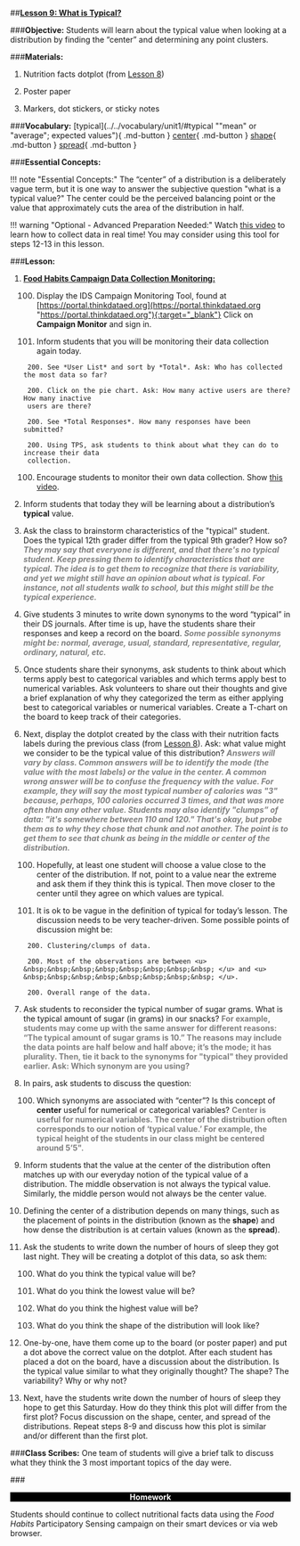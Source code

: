 ##**<u>Lesson 9: What is Typical?</u>**

###**Objective:**
Students will learn about the typical value when looking at a distribution by finding the “center” and
determining any point clusters.

###**Materials:**

1. Nutrition facts dotplot (from [Lesson 8](lesson8.md))

2. Poster paper

3. Markers, dot stickers, or sticky notes

###**Vocabulary:**
[typical](../../vocabulary/unit1/#typical ""mean" or "average"; expected values"){ .md-button }
[center](../../vocabulary/unit1/#center "useful for numerical variables, the center of the distribution often corresponds with the notion of 'typical value'"){ .md-button }
[shape](../../vocabulary/unit1/#shape "the placement of points in a distribution"){ .md-button }
[spread](../../vocabulary/unit1/#spread "how dense the distribution is at certain values"){ .md-button }

###**Essential Concepts:**

!!! note "Essential Concepts:"
    The “center” of a distribution is a deliberately vague term, but it is one way to
    answer the subjective question "what is a typical value?" The center could be the perceived balancing
    point or the value that approximately cuts the area of the distribution in half.

!!! warning "Optional - Advanced Preparation Needed:"
    Watch [this video](https://www.youtube.com/embed/N-CkhD33IxE) to learn how to collect data in real time! You may consider using this tool for steps 12-13 in this lesson.

###**Lesson:**
1. **<u>Food Habits Campaign Data Collection Monitoring:</u>**

    100. Display the IDS Campaign Monitoring Tool, found at [https://portal.thinkdataed.org](https://portal.thinkdataed.org "https://portal.thinkdataed.org"){:target="_blank"}
    Click on **Campaign Monitor** and sign in.

    100. Inform students that you will be monitoring their data collection again today.

        200. See *User List* and sort by *Total*. Ask: Who has collected the most data so far?

        200. Click on the pie chart. Ask: How many active users are there? How many inactive
        users are there?

        200. See *Total Responses*. How many responses have been submitted?
        
        200. Using TPS, ask students to think about what they can do to increase their data
        collection.

    100. Encourage students to monitor their own data collection. Show [this video](https://www.youtube.com/embed/Xg9Fl9arETw).

2. Inform students that today they will be learning about a distribution’s **typical** value.

3. Ask the class to brainstorm characteristics of the "typical" student. Does the typical 12th grader
differ from the typical 9th grader? How so? <span style="color:grey">***They may say that everyone is different, and that
there's no typical student. Keep pressing them to identify characteristics that are typical.
The idea is to get them to recognize that there is variability, and yet we might still have an
opinion about what is typical. For instance, not all students walk to school, but this might
still be the typical experience.***</span>

4. Give students 3 minutes to write down synonyms to the word “typical” in their DS journals. After
time is up, have the students share their responses and keep a record on the board. <span style="color:grey">***Some
possible synonyms might be: normal, average, usual, standard, representative, regular,
ordinary, natural, etc.***</span>

5. Once students share their synonyms, ask students to think about which terms apply best to
categorical variables and which terms apply best to numerical variables. Ask volunteers to share
out their thoughts and give a brief explanation of why they categorized the term as either applying
best to categorical variables or numerical variables. Create a T-chart on the board to keep track
of their categories. 

6. Next, display the dotplot created by the class with their nutrition facts labels during the previous
class (from [Lesson 8](lesson8.md)). Ask: what value might we consider to be the typical value of this
distribution? <span style="color:grey">***Answers will vary by class. Common answers will be to identify the mode (the
value with the most labels) or the value in the center. A common wrong answer will be to
confuse the frequency with the value. For example, they will say the most typical number
of calories was "3" because, perhaps, 100 calories occurred 3 times, and that was more
often than any other value. Students may also identify "clumps” of data: "it's somewhere
between 110 and 120." That's okay, but probe them as to why they chose that chunk and not
another. The point is to get them to see that chunk as being in the middle or center of the
distribution.***</span>

    100. Hopefully, at least one student will choose a value close to the center of the distribution. If
    not, point to a value near the extreme and ask them if they think this is typical. Then
    move closer to the center until they agree on which values are typical.

    100. It is ok to be vague in the definition of typical for today’s lesson. The discussion needs to
    be very teacher-driven. Some possible points of discussion might be:
 
        200. Clustering/clumps of data.

        200. Most of the observations are between <u> &nbsp;&nbsp;&nbsp;&nbsp;&nbsp;&nbsp;&nbsp;&nbsp; </u> and <u> &nbsp;&nbsp;&nbsp;&nbsp;&nbsp;&nbsp;&nbsp;&nbsp; </u>.

        200. Overall range of the data.

7. Ask students to reconsider the typical number of sugar grams. What is the typical amount of
sugar (in grams) in our snacks? <span style="color:grey">**For example, students may come up with the same answer for different reasons: “The typical amount of sugar grams is 10.” The reasons may include
the data points are half below and half above; it’s the mode; it has plurality. Then, tie it
back to the synonyms for "typical" they provided earlier. Ask: Which synonym are you using?**</span>

8. In pairs, ask students to discuss the question:

    100. Which synonyms are associated with “center”? Is this concept of **center** useful for
    numerical or categorical variables? <span style="color:grey">**Center is useful for numerical variables. The
    center of the distribution often corresponds to our notion of ‘typical value.’ For
    example, the typical height of the students in our class might be centered around
    5’5".**</span>

9. Inform students that the value at the center of the distribution often matches up with our everyday
notion of the typical value of a distribution. The middle observation is not always the typical value.
Similarly, the middle person would not always be the center value.

10. Defining the center of a distribution depends on many things, such as the placement of points in
the distribution (known as the **shape**) and how dense the distribution is at certain values (known
as the **spread**).

11. Ask the students to write down the number of hours of sleep they got last night. They will be
creating a dotplot of this data, so ask them:

    100. What do you think the typical value will be?

    100. What do you think the lowest value will be?

    100. What do you think the highest value will be?

    100. What do you think the shape of the distribution will look like?

12. One-by-one, have them come up to the board (or poster paper) and put a dot above the correct
value on the dotplot. After each student has placed a dot on the board, have a discussion about
the distribution. Is the typical value similar to what they originally thought? The shape? The
variability? Why or why not?

13. Next, have the students write down the number of hours of sleep they hope to get this Saturday.
How do they think this plot will differ from the first plot? Focus discussion on the shape, center,
and spread of the distributions. Repeat steps 8-9 and discuss how this plot is similar and/or
different than the first plot.  

###**Class Scribes:**
One team of students will give a brief talk to discuss what they think the 3 most important topics
of the day were.

###<p style="background: black; color: white; text-align: center;">**Homework**</p>
Students should continue to collect nutritional facts data using the *Food Habits* Participatory Sensing
campaign on their smart devices or via web browser.